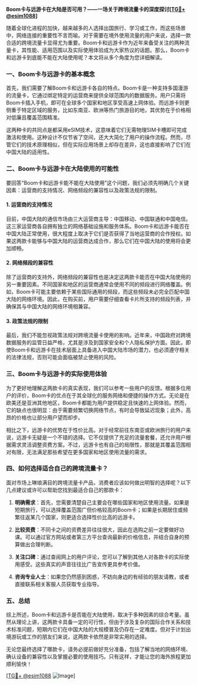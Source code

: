 **Boom卡与远游卡在大陆是否可用？——一场关于跨境流量卡的深度探讨[[TG💪+ @esim1088](https://t.me/s/esim1088)]**

随着全球化进程的加快，越来越多的人选择出国旅行、学习或工作，而这些场景中，网络连接的重要性不言而喻。对于需要在境外使用流量的用户来说，选择一款合适的跨境流量卡显得尤为重要。Boom卡和远游卡作为近年来备受关注的两种流量卡，其性能、适用范围以及实际使用体验成为大家热议的话题。那么，Boom卡和远游卡到底能不能在大陆使用呢？本文将从多个角度为您详细解读。

### 一、Boom卡与远游卡的基本概念

首先，我们需要了解Boom卡和远游卡各自的特点。Boom卡是一种支持多国漫游的流量卡，它通过绑定特定的运营商来提供全球范围内的数据服务。用户只需将Boom卡插入手机，即可在全球多个国家和地区享受高速上网体验。而远游卡则更侧重于特定区域的服务，比如东南亚、欧洲等热门旅游目的地，其优势在于价格相对低廉且覆盖范围精准。

这两种卡的共同点是都采用eSIM技术，这意味着它们无需物理SIM卡槽即可完成激活和使用。这种设计不仅节省了空间，还大大简化了用户的操作流程。然而，尽管它们的技术原理相似，但在实际应用场景上却存在差异，这也直接影响了它们在中国大陆的适用性。

### 二、Boom卡与远游卡在大陆使用的可能性

要回答“Boom卡和远游卡能不能在大陆使用”这个问题，我们必须先明确几个关键因素：运营商的支持情况、网络频段的兼容性以及政策法规的限制。

#### 1. 运营商的支持情况

目前，中国大陆的通信市场由三大运营商主导：中国移动、中国联通和中国电信。这三家运营商各自拥有独立的网络基础设施和服务体系。Boom卡和远游卡能否在中国大陆正常使用，很大程度上取决于它们是否获得了当地运营商的合作授权。如果这两款卡能够与中国大陆的运营商达成合作，那么它们在中国大陆的使用将会更加顺畅。

#### 2. 网络频段的兼容性

除了运营商的支持外，网络频段的兼容性也是决定这两款卡能否在中国大陆使用的另一重要因素。不同国家和地区的运营商通常会使用不同的频段进行网络覆盖。例如，Boom卡可能主要依赖于某些国际通用的频段，而这些频段未必完全匹配中国大陆的网络环境。因此，在购买前，用户需要仔细查看卡片所支持的频段列表，并确保其与中国大陆的网络环境相兼容。

#### 3. 政策法规的限制

最后，我们不能忽视政策法规对跨境流量卡使用的影响。近年来，中国政府对跨境数据服务的监管日益严格，尤其是涉及到国家安全和个人隐私保护方面。因此，即使Boom卡和远游卡在技术层面上具备进入中国大陆市场的潜力，也必须遵守相关的法律法规，否则可能会面临被禁止使用的风险。

### 三、Boom卡与远游卡的实际使用体验

为了更好地理解这两款卡的真实表现，我们可以参考一些用户的反馈。根据多位用户的评价，Boom卡的优点在于其全球化的服务网络和便捷的操作方式。无论是在欧美还是亚洲其他地区，Boom卡都能为用户提供稳定且快速的上网体验。然而，它的缺点也很明显：由于需要频繁切换网络节点，有时会导致延迟现象；此外，高昂的价格也让部分用户望而却步。

相比之下，远游卡的优势在于性价比高。对于经常前往东南亚或欧洲旅行的用户来说，远游卡无疑是一个不错的选择。它不仅提供了充足的流量套餐，还允许用户根据需求灵活调整资费方案。不过，远游卡也有自己的局限性，那就是其覆盖范围相对有限，无法满足那些希望在更多国家和地区使用流量的需求。

### 四、如何选择适合自己的跨境流量卡？

面对市场上琳琅满目的跨境流量卡产品，消费者应该如何做出明智的选择呢？以下几点建议或许可以帮助您找到最适合自己的那款卡：

1. **明确需求**：首先，您需要清楚自己主要会在哪些国家和地区使用流量。如果是短期旅行，可以选择覆盖范围广但价格较高的Boom卡；如果是长期居住或频繁往返某几个国家，则更适合选择性价比高的远游卡。

2. **比较资费**：不同卡之间的资费差异往往很大，因此在选购之前一定要做好功课。可以通过官方网站或者第三方平台查询最新的价格信息，并结合自身的预算做出合理判断。

3. **关注口碑**：通过查阅网上的用户评论，您可以了解到其他人对各款卡的实际使用感受。这些真实的声音往往比广告宣传更具参考价值。

4. **咨询专业人士**：如果您仍然感到困惑，不妨向身边的有经验的朋友请教，或者直接联系相关客服人员获取专业指导。

### 五、总结

综上所述，Boom卡和远游卡是否能在大陆使用，取决于多种因素的综合考量。虽然从理论上讲，这两款卡具备一定的可行性，但由于涉及复杂的国际合作关系和技术标准问题，短期内它们在中国大陆的大规模普及仍存在一定难度。但对于计划出境游玩或工作的朋友们来说，这两款卡依然是非常实用的选择。

无论您最终选择了哪款卡，请务必提前做好充分准备，包括了解当地的网络环境、确认设备的兼容性以及掌握必要的使用技巧。只有这样，才能让您的海外旅程更加顺利愉快！

[[TG💪+ @esim1088](https://t.me/s/esim1088) ![Image](https://i.postimg.cc/4NQfJmqS/Snipaste-2025-05-13-00-14-12.png)]